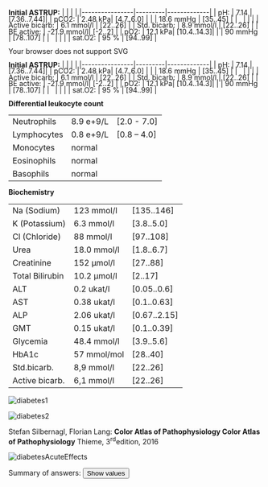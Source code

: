 <div class="w3-row">
<div class="w3-twothird">

<bdl-tabs idlist="astrup2,astrup,biochemie,diabetes" 
  titlelist="ASTRUP pH pCO2,ASTRUP pH HCO3-,Biochemie,Pathophysiology DM"></bdl-tabs>

<div class="w3-row">
  <div id="astrup" style="line-height:0.9">
    <div class="w3-half w3-sand w3-large w3-padding">

**Initial ASTRUP:**
|                |         |             |
|----------------|---------|-------------|
| pH:            |  7.14   | [7.36..7.44]|
| pCO2:          | 2.48 kPa| [4.7..6.0]  |
|                | 18.6 mmHg | [35..45]   |
| &nbsp;         |         |             |
| Active bicarb: | 6.1 mmol/l | [22..26]  |
| Std. bicarb:   | 8.9 mmol/l | [22..26]  |
| BE active:     | -21.9 mmol/l| [-2..2]  |
| pO2:           | 12.1 kPa| [10.4..14.3]|
|                | 90 mmHg | [78..107]   |
| &nbsp;         |         |             |
| sat.O2:        | 95 %    | [94..99]    |

  </div>
<div class="w3-half">

<object id="mySvg" type="image/svg+xml" data="screen/Acid-base_nomogramK1.svg" style="width:100%">
  Your browser does not support SVG
</object>

</div>
</div>
<div id="astrup2" style="line-height:0.9">
    <div class="w3-half w3-sand w3-large w3-padding">

**Initial ASTRUP:**
|                |         |             |
|----------------|---------|-------------|
| pH:            |  7.14   | [7.36..7.44]|
| pCO2:          | 2.48 kPa| [4.7..6.0]  |
|                | 18.6 mmHg | [35..45]   |
| &nbsp;         |         |             |
| Active bicarb: | 6.1 mmol/l | [22..26]  |
| Std. bicarb:   | 8.9 mmol/l | [22..26]  |
| BE active:     | -21.9 mmol/l| [-2..2]  |
| pO2:           | 12.1 kPa| [10.4..14.3]|
|                | 90 mmHg | [78..107]   |
| &nbsp;         |         |             |
| sat.O2:        | 95 %    | [94..99]    |

  </div>
<div class="w3-half">

<bdl-sachart fromid="idfmi" refindex="9,3" convertors="1,1,0;1,133.322" width="250" height="250"></bdl-sachart> 

</div>
</div>

<div id="biochemie" style="line-height:0.9">
    <div class="w3-half w3-sand w3-large w3-padding">

**Differential leukocyte count**

|              |               |           |
|--------------|---------------|-----------|
| Neutrophils  | 8.9 e+9/L     | [2.0 - 7.0] |
| Lymphocytes  | 0.8 e+9/L     | [0.8 – 4.0] |
| Monocytes    | normal        |           |
| Eosinophils  | normal        |           |
| Basophils    | normal        |           |

**Biochemistry**

|                |               |             |
|----------------|---------------|-------------|
| Na (Sodium)    | 123 mmol/l    | [135..146]  |
| K (Potassium)  | 6.3 mmol/l    | [3.8..5.0]  |
| Cl (Chloride)  | 88 mmol/l     | [97..108]   |
| Urea           | 18.0 mmol/l   | [1.8..6.7]  |
| Creatinine     | 152 µmol/l    | [27..88]    |
| Total Bilirubin| 10.2 µmol/l   | [2..17]     |
| ALT            | 0.2 ukat/l    | [0.05..0.6] |
| AST            | 0.38 ukat/l   | [0.1..0.63] |
| ALP            | 2.06 ukat/l   | [0.67..2.15]|
| GMT            | 0.15 ukat/l   | [0.1..0.39] |
| Glycemia       | 48.4 mmol/l   | [3.9..5.6]  |
| HbA1c          | 57 mmol/mol   | [28..40]    |
| Std.bicarb. | 8,9 mmol/l | [22..26] |
| Active bicarb. | 6,1 mmol/l | [22..26] |

</div>
<div class="w3-half">

<bdl-calculator></bdl-calculator>
</div>    

</div>
<div id="diabetes">
<div class="w3-half">

![diabetes1](diabetes1.jpg)

![diabetes2](diabetes2.jpg)

Stefan Silbernagl, Florian Lang: **Color Atlas of Pathophysiology
Color Atlas of Pathophysiology** Thieme, 3<sup>rd</sup>edition, 2016 

</div>
<div class="w3-half">

![diabetesAcuteEffects](diabetesAcuteEffects.jpg)

</div>
</div>

</div>
</div>
<div class="w3-third">
<bdl-quizx id="q7" type="choice2" 
           question="3.1 What type of ABR disorder is this - as in pH pCO2 diagram?" 
           answers="A. chronic base deficit|B. acute base deficit|C. chronic hypercapnia|D. acute hypercapnia" 
           correctoptions="true|false|false|false" 
           explanations="ano|ne|ne|ne" 
           buttontitle="zkontrolovat odpověď"></bdl-quizx>
<bdl-quizx id="q70" type="choice2" 
           question="3.2 What type of ABR disorder is this - as in pH HCO3- diagram?" 
           answers="A. metabolic acidosis|B. acute respiratory acidosis|C. chronic respiratory acidosis|D. metabolic alkalosis" 
           correctoptions="true|false|false|false" 
           explanations="yes|no|no|no" 
           buttontitle="check answer"></bdl-quizx>
<bdl-quizx id="q7a" type="choice2" 
           question="3.3 What could this be a complication of type 1 DM?" 
           answers="A. diabetic ketoacidosis| B. hypochloremic alkalosis in diabetes and vomiting|C. hyperglycemic hyperosmolar coma" 
           correctoptions="true|false|false" 
           explanations="yes|no|no" 
           buttontitle="check answer"></bdl-quizx>           
<bdl-quizx id="q8" type="choice2" 
           question="3.4 What is the anion gap?" 
           answers="A. AG = Na<sup>+</sup> – (Cl<sup>-</sup> + HCO3<sup>-</sup>) in the USA and at our institute<br/>AG = (Na<sup>+</sup>+K<sup>+</sup>) – (Cl<sup>-</sup> + HCO3<sup>-</sup>) in Europe|B. AG = (Na<sup>+</sup>) + (2x Cl<sup>-</sup>) + (HCO3<sup>-</sup>) in the USA and at our institute<br/>|C. AG = (Na<sup>+</sup>) + (2x Cl<sup>-</sup>) + (HCO3<sup>-</sup>) + (K<sup>+</sup>) in Europe" 
           correctoptions="true|false|false" 
           explanations="yes|no|no" 
           buttontitle="check answer"></bdl-quizx>
<bdl-quizx id="q8a" type="choice2" 
           question="3.5 The anion gap typically ranges from 10-12 mmol/l, marginally then 16 mmol/l. An increased anion gap may indicate the presence of certain diseases or conditions, such as metabolic acidosis. Calculate the anion gap from memory or on a calculator according to the values and select:" 
           answers="A. AG = 28.9| B. AG = 314.2 | C. AG = 10" 
           correctoptions="true|false" 
           explanations="yes|no" 
           buttontitle="check answer"></bdl-quizx>           
<bdl-quizx id="q9" type="choice2" 
           question="3.6 How would ABR parameters and clinical picture change during vomiting?" 
           answers="B. Vomiting leads to the complication of existing metabolic acidosis by metabolic alkalosis (loss of H<sup>+</sup>, Cl<sup>-</sup>), suppression of respiratory compensatory mechanisms, deepening dehydration, increasing losses of K<sup>+</sup> and worsening of the condition (combined ABR disorder, K<sup>+</sup> depletion).|A. vomiting results in the loss of K<sup>+</sup>, leading to the development of hypokalemia and if the situation is not addressed, the exchange of H<sup>+</sup> for K<sup>+</sup> on the cell membrane (K<sup>+</sup> goes out, H<sup>+</sup> inside, leading to alkalization of the internal environment." 
           correctoptions="true|false" 
           explanations="yes|no" 
           buttontitle="check answer"></bdl-quizx>
<bdl-quizx id="q10" type="choice2" 
           question="3.7 What findings do you expect in urine?" 
           answers="A. I would expect ketonuria, glycosuria, polyuria, higher amounts of Na<sup>+</sup>, K<sup>+</sup> and phosphates, acidic pH|B. urine pH will be alkaline, there will be ketonuria, low concentration of K<sup>+</sup>, Na<sup>+</sup> and phosphates, there will be severe proteinuria" 
           correctoptions="true|false" 
           explanations="yes|no" 
           buttontitle="check answer"></bdl-quizx>
<bdl-quizx id="q11" type="choice2" 
           question="3.8 What osmolality of serum do you expect? How can it be calculated?" 
           answers="B. Osmolarity = (2xNa) + glycemia + urea - osmolarity will be increased|A. Osmolarity will be decreased due to loss of sodium and potassium, formula (Na<sup>+</sup>) + (Cl<sup>-</sup>) + (K<sup>+</sup>) + urea" 
           correctoptions="true|false" 
           explanations="yes|no" 
           buttontitle="check answer"></bdl-quizx>
<bdl-quizx id="q12" type="choice2" 
           question="3.9 How would you interpret renal parameters?" 
           answers="A. Elevation of urea and creatinine vs. due to dehydration and practically prerenal failure with the development of renal ischemia. Another reason could also be chronic renal insufficiency developed over the course of the disease due to the patient's non-cooperation in treatment. Currently worsened by concurrently running complication and dehydration." 
           correctoptions="true" 
           explanations="yes" 
           buttontitle="check answer"></bdl-quizx>
<bdl-quizx id="q13" type="choice2" 
           question="3.10 What is the development of potassium levels in ketoacidosis? Over time, at the start of treatment and its continuation in the further course without potassium substitution?" 
           answers="A. Hyperkalemia persists throughout, it adjusts only when glucose drops < 10mmol/L. If treatment is not initiated, the patient with hyperglycemia and hyperkalemia dies from malignant arrhythmia, if potassium is substituted during treatment, hyperkalemia worsens and the patient is at risk of malignant arrhythmia.|B. metabolic acidosis initially causes hyperkalemia, which is corrected by treatment to the right value, if K<sup>+</sup> is not compensated by infusions, the patient is at risk of severe hypokalemia due to potassium losses through urine and depletion of IC reserves." 
           correctoptions="false|true" 
           explanations="no|yes" 
           buttontitle="check answer"></bdl-quizx>
<bdl-quizx id="q14" type="choice2" 
           question="3.11 What is the cause of diabetic ketoacidosis?" 
           answers="A. absolute lack of insulin and excess of glucagon|B. relative lack of insulin" 
           correctoptions="true|false" 
           explanations="yes|no" 
           buttontitle="check answer"></bdl-quizx>
<bdl-quizx id="q15" type="choice2" 
           question="3.12 What is the pathogenesis of the development of diabetic ketoacidosis?"></bdl-quizx>
<bdl-quizx id="q16" type="choice2" 
           question="3.13 Which other conditions lead to increased production of ketone bodies?" 
           answers="A. alcoholism and starvation|B. hypothyroidism, Cushing's syndrome" 
           correctoptions="true|false" 
           explanations="yes|no" 
           buttontitle="check answer"></bdl-quizx>
<bdl-quiz-summary id="qs1">
  Summary of answers:
  <button class="w3-right w3-button w3-theme" onclick="document.getElementById('mySvg').contentDocument.getElementById('patientpoint').style.display='';">Show values</button>
</bdl-quiz-summary>
<bdl-quiz-control ids="q7,q70,q7a,q8,q8a,q9,q10,q11,q12,q13,q14,q15,q16,qs1"></bdl-quiz-control>    </div>
</div>